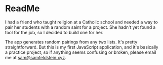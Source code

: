 # ReadMe

I had a friend who taught religion at a Catholic school and needed a way to pair her students with a random saint for a project. She hadn't yet found a tool for the job, so I decided to build one for her.

The app generates random pairings from any two lists. It's pretty straightforward. But this is my first JavaScript application, and it's basically a practice project, so if anything seems confusing or broken, please email me at [sam@samfeldstein.xyz](mailto:sam@samfeldstein.xyz).
